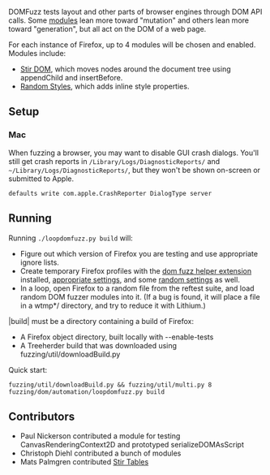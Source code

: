 DOMFuzz tests layout and other parts of browser engines through DOM API calls. Some [modules](fuzzer/modules/) lean more toward "mutation" and others lean more toward "generation", but all act on the DOM of a web page.

For each instance of Firefox, up to 4 modules will be chosen and enabled. Modules include:
* [Stir DOM](fuzzer/modules/stir-dom.js), which moves nodes around the document tree using appendChild and insertBefore.
* [Random Styles](fuzzer/modules/style-properties.js), which adds inline style properties.


## Setup

### Mac

When fuzzing a browser, you may want to disable GUI crash dialogs. You'll still get crash reports in `/Library/Logs/DiagnosticReports/` and `~/Library/Logs/DiagnosticReports/`, but they won't be shown on-screen or submitted to Apple.

```
defaults write com.apple.CrashReporter DialogType server
```

## Running

Running `./loopdomfuzz.py build` will:
* Figure out which version of Firefox you are testing and use appropriate ignore lists.
* Create temporary Firefox profiles with the [dom fuzz helper extension](extension/) installed, [appropriate settings](automation/constant-prefs.js), and some [random settings](automation/randomPrefs.py) as well.
* In a loop, open Firefox to a random file from the reftest suite, and load random DOM fuzzer modules into it. (If a bug is found, it will place a file in a wtmp*/ directory, and try to reduce it with Lithium.)

|build| must be a directory containing a build of Firefox:
* A Firefox object directory, built locally with --enable-tests
* A Treeherder build that was downloaded using fuzzing/util/downloadBuild.py

Quick start:
```
fuzzing/util/downloadBuild.py && fuzzing/util/multi.py 8 fuzzing/dom/automation/loopdomfuzz.py build
```


## Contributors

* Paul Nickerson contributed a module for testing CanvasRenderingContext2D and prototyped serializeDOMAsScript
* Christoph Diehl contributed a bunch of modules
* Mats Palmgren contributed [Stir Tables](fuzzer/modules/tables.js)
